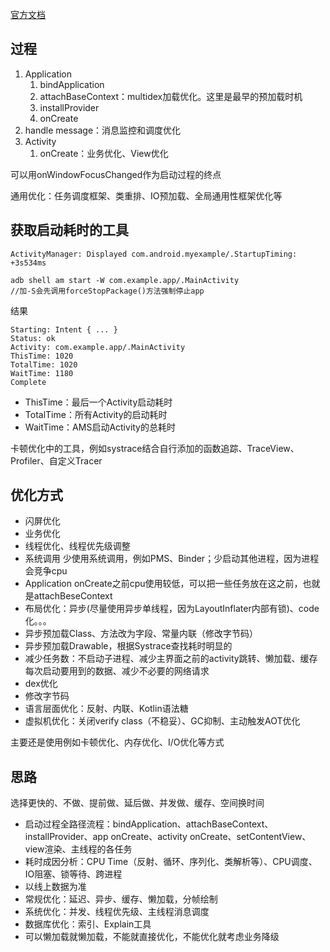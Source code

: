 [官方文档](https://developer.android.google.cn/topic/performance/vitals/launch-time)

## 过程
1. Application
    1. bindApplication
    2. attachBaseContext：multidex加载优化。这里是最早的预加载时机
    3. installProvider
    4. onCreate
2. handle message：消息监控和调度优化
3. Activity
    1. onCreate：业务优化、View优化

可以用onWindowFocusChanged作为启动过程的终点

通用优化：任务调度框架、类重排、IO预加载、全局通用性框架优化等

## 获取启动耗时的工具
```
ActivityManager: Displayed com.android.myexample/.StartupTiming: +3s534ms
```

```
adb shell am start -W com.example.app/.MainActivity
//加-S会先调用forceStopPackage()方法强制停止app
```
结果
```
Starting: Intent { ... }
Status: ok
Activity: com.example.app/.MainActivity
ThisTime: 1020
TotalTime: 1020
WaitTime: 1180
Complete
```
* ThisTime：最后一个Activity启动耗时
* TotalTime：所有Activity的启动耗时
* WaitTime：AMS启动Activity的总耗时


卡顿优化中的工具，例如systrace结合自行添加的函数追踪、TraceView、Profiler、自定义Tracer

## 优化方式
* 闪屏优化
* 业务优化
* 线程优化、线程优先级调整
* 系统调用 少使用系统调用，例如PMS、Binder；少启动其他进程，因为进程会竞争cpu
* Application onCreate之前cpu使用较低，可以把一些任务放在这之前，也就是attachBeseContext
* 布局优化：异步(尽量使用异步单线程，因为LayoutInflater内部有锁)、code化。。。 
* 异步预加载Class、方法改为字段、常量内联（修改字节码）
* 异步预加载Drawable，根据Systrace查找耗时明显的
* 减少任务数：不启动子进程、减少主界面之前的activity跳转、懒加载、缓存每次启动要用到的数据、减少不必要的网络请求
* dex优化
* 修改字节码
* 语言层面优化：反射、内联、Kotlin语法糖
* 虚拟机优化：关闭verify class（不稳妥）、GC抑制、主动触发AOT优化 

主要还是使用例如卡顿优化、内存优化、I/O优化等方式

## 思路
选择更快的、不做、提前做、延后做、并发做、缓存、空间换时间

* 启动过程全路径流程：bindApplication、attachBaseContext、installProvider、app onCreate、activity onCreate、setContentView、view渲染、主线程的各任务
* 耗时成因分析：CPU Time（反射、循环、序列化、类解析等）、CPU调度、IO阻塞、锁等待、跨进程 
* 以线上数据为准
* 常规优化：延迟、异步、缓存、懒加载，分帧绘制 
* 系统优化：并发、线程优先级、主线程消息调度
* 数据库优化：索引、Explain工具
* 可以懒加载就懒加载，不能就直接优化，不能优化就考虑业务降级